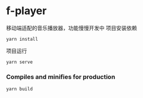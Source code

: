 # f-player
移动端适配的音乐播放器，功能慢慢开发中
项目安装依赖
```
yarn install
```

项目运行
```
yarn serve
```

### Compiles and minifies for production
```
yarn build
```


